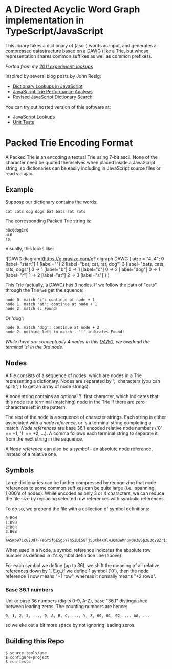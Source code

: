 # A Directed Acyclic Word Graph implementation in TypeScript/JavaScript

This library takes a dictionary of (ascii) words as input, and generates a compressed
datastructure based on a [DAWG] (like a [Trie], but whose representation shares
common suffixes as well as common prefixes).

_Ported from my [2011 experiment: lookups](https://github.com/mckoss/lookups)_

Inspired by several blog posts by John Resig:

- [Dictionary Lookups in
  JavaScript](http://ejohn.org/blog/dictionary-lookups-in-javascript/)
- [JavaScript Trie Performance
  Analysis](http://ejohn.org/blog/javascript-trie-performance-analysis/)
- [Revised JavaScript Dictionary
  Search](http://ejohn.org/blog/revised-javascript-dictionary-search/)

You can try out hosted version of this software at:

- [JavaScript Lookups](http://lookups.pageforest.com/)
- [Unit Tests](http://lookups.pageforest.com/test/test-runner.html)

# Packed Trie Encoding Format

A Packed Trie is an encoding a textual Trie using 7-bit ascii. None of
the character need be quoted themselves when placed inside a
JavaScript string, so dictionaries can be easily including in
JavaScript source files or read via ajax.

## Example

Suppose our dictionary contains the words:

    cat cats dog dogs bat bats rat rats

The corresponding Packed Trie string is:

    b0c0dog1r0
    at0
    !s

Visually, this looks like:

![DAWG diagram](https://g.gravizo.com/g?
digraph DAWG {
  aize = "4, 4";
  0 [label="start"]
  1 [label=""]
  2 [label="bat, cat, rat, dog"]
  3 [label="bats, cats, rats, dogs"]
  0 -> 1 [label="b"]
  0 -> 1 [label="c"]
  0 -> 2 [label="dog"]
  0 -> 1 [label="r"]
  1 -> 2 [label="at"]
  2 -> 3 [label="s"]
}
)

This [Trie] (actually, a [DAWG]) has 3 nodes. If we follow the path of
"cats" through the Trie we get the squence:

    node 0. match 'c': continue at node + 1
    node 1. match 'at': continue at node + 1
    node 2. match s: Found!

Or 'dog':

    node 0. match 'dog': continue at node + 2
    node 2. nothing left to match - '!' indicates Found!

_While there are conceptually 4 nodes in this [DAWG], we overload the terminal
's' in the 3rd node._

## Nodes

A file consists of a sequence of nodes, which are nodes in a Trie
representing a dictionary. Nodes are separated by ';' characters (you
can split(';') to get an array of node strings).

A node string contains an optional '!' first character, which
indicates that this node is a terminal (matching) node in the Trie if
there are zero characters left in the pattern.

The rest of the node is a sequence of character strings. Each string
is either associated with a *node reference*, or is a terminal string
completing a match. *Node references* are base 36.1 encoded relative
node numbers ('0' == +1, '1' == +2, ...). A comma follows each
terminal string to separate it from the next string in the sequence.

A *Node reference* can also be a *symbol* - an absolute node
reference, instead of a relative one.

## Symbols

Large dictionaries can be further compressed by recognizing that node
references to some common suffixes can be quite large (i.e., spanning
1,000's of nodes). While encoded as only 3 or 4 characters, we can
reduce the file size by replacing selected row references with
symbolic references.

To do so, we prepend the file with a collection of symbol definitions:

    0:B9M
    1:B9O
    2:B6R
    3:B6B
    ...
    aA5Kb971c82Ud7FFe6Y5f6E5g5Y7h5IDi58Tj53Xk4XOl4J0m3WMn3N0o38Sp2E3q2BZr1QIs0JFtXHuLPvE2w4Kx41y24zS

When used in a Node, a symbol reference indicates the absolute row
number as defined in it's symbol definition line (above).

For each symbol we define (up to 36), we shift the meaning of all
relative references down by 1. E.g.,if we define 1 symbol ('0'), then
the node reference 1 now means "+1 row", whereas it normally means "+2
rows".

### Base 36.1 numbers

Unlike base 36 numbers (digits 0-9, A-Z), base "36.1" distinguished
between leading zeros. The counting numbers are hence:

    0, 1, 2, 3, ..., 9, A, B, C, ..., Y, Z, 00, 01, 02, ... AA, ...

so we eke out a bit more space by not ignoring leading zeros.

## Building this Repo

```
$ source tools/use
$ configure-project
$ run-tests
```

  [Trie]: http://en.wikipedia.org/wiki/Trie
  [DAWG]: http://en.wikipedia.org/wiki/Directed_acyclic_word_graph

